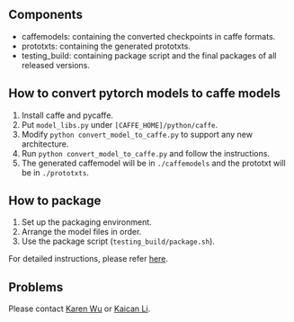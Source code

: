 ## Components
- caffemodels: containing the converted checkpoints in caffe formats.
- prototxts: containing the generated prototxts.
- testing_build: containing package script and the final packages of all released versions.

## How to convert pytorch models to caffe models
1. Install caffe and pycaffe.  
2. Put `model_libs.py` under `[CAFFE_HOME]/python/caffe`.
3. Modify `python convert_model_to_caffe.py` to support any new architecture.
4. Run `python convert_model_to_caffe.py` and follow the instructions.
5. The generated caffemodel will be in `./caffemodels` and the prototxt will be in `./prototxts`.

## How to package
1. Set up the packaging environment.
2. Arrange the model files in order.
3. Use the package script (`testing_build/package.sh`).

For detailed instructions, please refer [here](http://note.youdao.com/noteshare?id=93964ab18a4907782fb5b3a39c7fbbfd).

## Problems
Please contact [Karen Wu](mailto:wuqiuhua@sensetime.com) or [Kaican Li](mailto:mjust.lkc@gmail.com).
